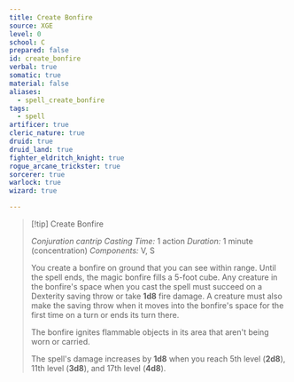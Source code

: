 ```yaml
---
title: Create Bonfire
source: XGE
level: 0
school: C
prepared: false
id: create_bonfire
verbal: true
somatic: true
material: false
aliases:
  - spell_create_bonfire
tags:
  - spell
artificer: true
cleric_nature: true
druid: true
druid_land: true
fighter_eldritch_knight: true
rogue_arcane_trickster: true
sorcerer: true
warlock: true
wizard: true

---
```

>[!tip] Create Bonfire
>
> *Conjuration cantrip*
> *Casting Time:* 1 action
> *Duration:* 1 minute (concentration)
> *Components:* V, S
>
>You create a bonfire on ground that you can see within range. Until the spell ends, the magic bonfire fills a 5-foot cube. Any creature in the bonfire's space when you cast the spell must succeed on a Dexterity saving throw or take **1d8** fire damage. A creature must also make the saving throw when it moves into the bonfire's space for the first time on a turn or ends its turn there.
>
>The bonfire ignites flammable objects in its area that aren't being worn or carried.
>
>The spell's damage increases by **1d8** when you reach 5th level (**2d8**), 11th level (**3d8**), and 17th level (**4d8**).
>

